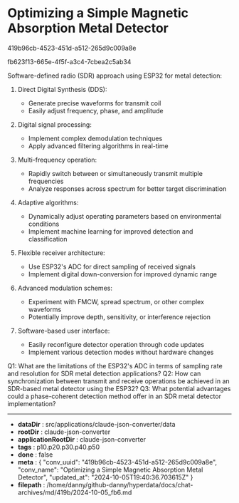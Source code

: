 # Optimizing a Simple Magnetic Absorption Metal Detector

419b96cb-4523-451d-a512-265d9c009a8e

fb623f13-665e-4f5f-a3c4-7cbea2c5ab34

 Software-defined radio (SDR) approach using ESP32 for metal detection:

1. Direct Digital Synthesis (DDS):
   - Generate precise waveforms for transmit coil
   - Easily adjust frequency, phase, and amplitude

2. Digital signal processing:
   - Implement complex demodulation techniques
   - Apply advanced filtering algorithms in real-time

3. Multi-frequency operation:
   - Rapidly switch between or simultaneously transmit multiple frequencies
   - Analyze responses across spectrum for better target discrimination

4. Adaptive algorithms:
   - Dynamically adjust operating parameters based on environmental conditions
   - Implement machine learning for improved detection and classification

5. Flexible receiver architecture:
   - Use ESP32's ADC for direct sampling of received signals
   - Implement digital down-conversion for improved dynamic range

6. Advanced modulation schemes:
   - Experiment with FMCW, spread spectrum, or other complex waveforms
   - Potentially improve depth, sensitivity, or interference rejection

7. Software-based user interface:
   - Easily reconfigure detector operation through code updates
   - Implement various detection modes without hardware changes

Q1: What are the limitations of the ESP32's ADC in terms of sampling rate and resolution for SDR metal detection applications?
Q2: How can synchronization between transmit and receive operations be achieved in an SDR-based metal detector using the ESP32?
Q3: What potential advantages could a phase-coherent detection method offer in an SDR metal detector implementation?

---

* **dataDir** : src/applications/claude-json-converter/data
* **rootDir** : claude-json-converter
* **applicationRootDir** : claude-json-converter
* **tags** : p10.p20.p30.p40.p50
* **done** : false
* **meta** : {
  "conv_uuid": "419b96cb-4523-451d-a512-265d9c009a8e",
  "conv_name": "Optimizing a Simple Magnetic Absorption Metal Detector",
  "updated_at": "2024-10-05T19:40:36.703615Z"
}
* **filepath** : /home/danny/github-danny/hyperdata/docs/chat-archives/md/419b/2024-10-05_fb6.md